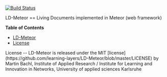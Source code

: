 [![Build Status](https://travis-ci.org/learning-layers/LD-Meteor.svg?branch=master)](https://travis-ci.org/learning-layers/LD-Meteor)

<a name="ld-meteor"/>
LD-Meteor
==
Living Documents implemented in Meteor (web framework)

**Table of Contents**
- [LD-Meteor](#ld-meteor)
- [License](#license)

<a name="license"/>
License
--
LD-Meteor is released under the MIT [license](https://github.com/learning-layers/LD-Meteor/blob/master/LICENSE) by Martin Bachl, Institute of Applied Research / Institute for Learning and Innovation in Networks, University of applied sciences Karlsruhe
